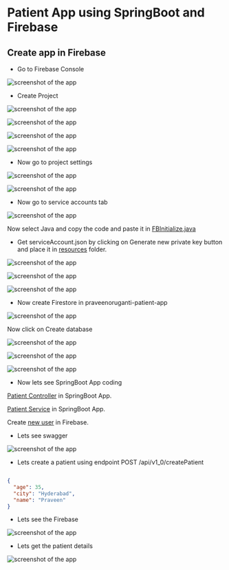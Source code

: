 # Patient App using SpringBoot and Firebase

## Create app in Firebase

- Go to Firebase Console

![screenshot of the app](https://raw.githubusercontent.com/praveenorugantitech/praveenoruganti-springboot-firebase/master/src/main/resources/images/1.PNG)

- Create Project

![screenshot of the app](https://raw.githubusercontent.com/praveenorugantitech/praveenoruganti-springboot-firebase/master/src/main/resources/images/2.PNG)

![screenshot of the app](https://raw.githubusercontent.com/praveenorugantitech/praveenoruganti-springboot-firebase/master/src/main/resources/images/3.PNG)

![screenshot of the app](https://raw.githubusercontent.com/praveenorugantitech/praveenoruganti-springboot-firebase/master/src/main/resources/images/4.PNG)

![screenshot of the app](https://raw.githubusercontent.com/praveenorugantitech/praveenoruganti-springboot-firebase/master/src/main/resources/images/5.PNG)

- Now go to project settings

![screenshot of the app](https://raw.githubusercontent.com/praveenorugantitech/praveenoruganti-springboot-firebase/master/src/main/resources/images/6.PNG)

![screenshot of the app](https://raw.githubusercontent.com/praveenorugantitech/praveenoruganti-springboot-firebase/master/src/main/resources/images/7.PNG)

- Now go to service accounts tab

![screenshot of the app](https://raw.githubusercontent.com/praveenorugantitech/praveenoruganti-springboot-firebase/master/src/main/resources/images/8.PNG)


Now select Java and copy the code and paste it in [FBInitialize.java](https://github.com/praveenoruganti/praveenoruganti-springboot/blob/master/0_Projects/praveenoruganti-springboot-firebase/src/main/java/com/praveen/patient/repository/FBInitialize.java)

- Get serviceAccount.json by clicking on Generate new private key button and place it in [resources](https://github.com/praveenoruganti/praveenoruganti-springboot-firebase/tree/master/src/main/resources) folder.

![screenshot of the app](https://raw.githubusercontent.com/praveenorugantitech/praveenoruganti-springboot-firebase/master/src/main/resources/images/9.PNG)

![screenshot of the app](https://raw.githubusercontent.com/praveenorugantitech/praveenoruganti-springboot-firebase/master/src/main/resources/images/10.PNG)

![screenshot of the app](https://raw.githubusercontent.com/praveenorugantitech/praveenoruganti-springboot-firebase/master/src/main/resources/images/11.PNG)

- Now create Firestore in praveenoruganti-patient-app

![screenshot of the app](https://raw.githubusercontent.com/praveenorugantitech/praveenoruganti-springboot-firebase/master/src/main/resources/images/12.PNG)

Now click on Create database

![screenshot of the app](https://raw.githubusercontent.com/praveenorugantitech/praveenoruganti-springboot-firebase/master/src/main/resources/images/13.PNG)

![screenshot of the app](https://raw.githubusercontent.com/praveenorugantitech/praveenoruganti-springboot-firebase/master/src/main/resources/images/14.PNG)

![screenshot of the app](https://raw.githubusercontent.com/praveenorugantitech/praveenoruganti-springboot-firebase/master/src/main/resources/images/15.PNG)


- Now lets see SpringBoot App coding

[Patient Controller](https://github.com/praveenoruganti/praveenoruganti-springboot/blob/master/0_Projects/praveenoruganti-springboot-firebase/src/main/java/com/praveen/patient/controller/PatientController.java) in SpringBoot App.
 
[Patient Service](https://github.com/praveenoruganti/praveenoruganti-springboot/blob/master/0_Projects/praveenoruganti-springboot-firebase/src/main/java/com/praveen/patient/service/PatientServiceImpl.java) in SpringBoot App.

Create [new user](https://github.com/praveenoruganti/praveenoruganti-springboot/blob/master/0_Projects/praveenoruganti-springboot-firebase/src/main/java/com/praveen/patient/service/AuthServiceImpl.java) in Firebase.

- Lets see swagger 

![screenshot of the app](https://raw.githubusercontent.com/praveenorugantitech/praveenoruganti-springboot-firebase/master/src/main/resources/images/16.PNG)

- Lets create a patient using endpoint POST /api/v1_0/createPatient

```JSON

{
  "age": 35,
  "city": "Hyderabad",
  "name": "Praveen"
}

```

- Lets see the Firebase

![screenshot of the app](https://raw.githubusercontent.com/praveenorugantitech/praveenoruganti-springboot-firebase/master/src/main/resources/images/17.PNG)

- Lets get the patient details

![screenshot of the app](https://raw.githubusercontent.com/praveenorugantitech/praveenoruganti-springboot-firebase/master/src/main/resources/images/18.PNG)






